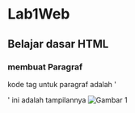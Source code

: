 # Lab1Web
## Belajar dasar HTML

### membuat Paragraf 
kode tag untuk paragraf adalah '<p>'
ini adalah tampilannya
![Gambar 1](Ss/ss1.png)

